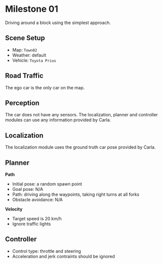 # Milestone 01

Driving around a block using the simplest approach.

## Scene Setup

- Map: `Town02`
- Weather: default
- Vehicle: `Toyota Prius`

## Road Traffic

The ego car is the only car on the map.

## Perception

The car does not have any sensors.
The localization, planner and controller modules can use any information provided by Carla.

## Localization

The localization module uses the ground truth car pose provided by Carla.

## Planner

**Path**

- Initial pose: a random spawn point
- Goal pose: N/A
- Path: driving along the waypoints, taking right turns at all forks
- Obstacle avoidance: N/A

**Velocity**

- Target speed is 20 km/h
- Ignore traffic lights

## Controller

- Control type: throttle and steering
- Acceleration and jerk contraints should be ignored
